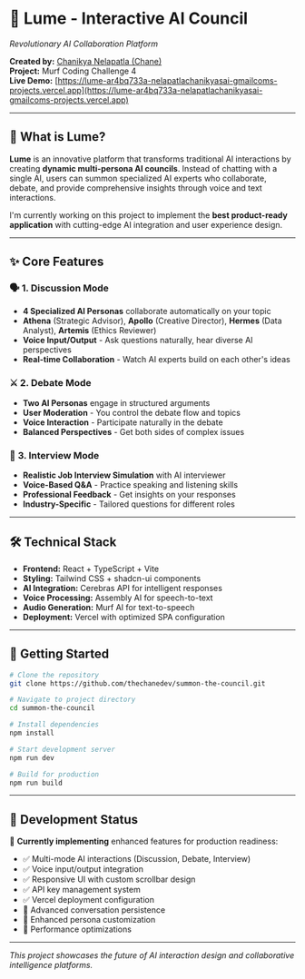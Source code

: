 # 🔮 **Lume - Interactive AI Council**

*Revolutionary AI Collaboration Platform*

**Created by:** [Chanikya Nelapatla (Chane)](https://github.com/thechanedev)  
**Project:** Murf Coding Challenge 4  
**Live Demo:** [https://lume-ar4bq733a-nelapatlachanikyasai-gmailcoms-projects.vercel.app](https://lume-ar4bq733a-nelapatlachanikyasai-gmailcoms-projects.vercel.app)

---

## 🚀 **What is Lume?**

**Lume** is an innovative platform that transforms traditional AI interactions by creating **dynamic multi-persona AI councils**. Instead of chatting with a single AI, users can summon specialized AI experts who collaborate, debate, and provide comprehensive insights through voice and text interactions.

I'm currently working on this project to implement the **best product-ready application** with cutting-edge AI integration and user experience design.

---

## ✨ **Core Features**

### 🗣️ **1. Discussion Mode**
- **4 Specialized AI Personas** collaborate automatically on your topic
- **Athena** (Strategic Advisor), **Apollo** (Creative Director), **Hermes** (Data Analyst), **Artemis** (Ethics Reviewer)
- **Voice Input/Output** - Ask questions naturally, hear diverse AI perspectives
- **Real-time Collaboration** - Watch AI experts build on each other's ideas

### ⚔️ **2. Debate Mode**  
- **Two AI Personas** engage in structured arguments
- **User Moderation** - You control the debate flow and topics
- **Voice Interaction** - Participate naturally in the debate
- **Balanced Perspectives** - Get both sides of complex issues

### 🎤 **3. Interview Mode**
- **Realistic Job Interview Simulation** with AI interviewer
- **Voice-Based Q&A** - Practice speaking and listening skills
- **Professional Feedback** - Get insights on your responses
- **Industry-Specific** - Tailored questions for different roles

---

## 🛠️ **Technical Stack**

- **Frontend:** React + TypeScript + Vite
- **Styling:** Tailwind CSS + shadcn-ui components
- **AI Integration:** Cerebras API for intelligent responses
- **Voice Processing:** Assembly AI for speech-to-text
- **Audio Generation:** Murf AI for text-to-speech
- **Deployment:** Vercel with optimized SPA configuration

---

## 🚀 **Getting Started**

```bash
# Clone the repository
git clone https://github.com/thechanedev/summon-the-council.git

# Navigate to project directory
cd summon-the-council

# Install dependencies
npm install

# Start development server
npm run dev

# Build for production
npm run build
```

---

## 🎯 **Development Status**

🔄 **Currently implementing** enhanced features for production readiness:
- ✅ Multi-mode AI interactions (Discussion, Debate, Interview)
- ✅ Voice input/output integration
- ✅ Responsive UI with custom scrollbar design
- ✅ API key management system
- ✅ Vercel deployment configuration
- 🔄 Advanced conversation persistence
- 🔄 Enhanced persona customization
- 🔄 Performance optimizations

---

*This project showcases the future of AI interaction design and collaborative intelligence platforms.*

